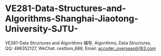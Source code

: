 # VE281-Data-Structures-and-Algorithms-Shanghai-Jiaotong-University-SJTU-
VE281-Data Structures and Algorithms 辅导, Algorithms, Data Structures, QQ: 496352127, WeChat: cestbon_688, Email: accoder_overseas@163.com
